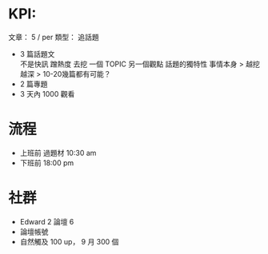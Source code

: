 # KPI:
文章： 5 / per
類型： 追話題

- 3 篇話題文 \
    不是快訊
    蹭熱度
    去挖
    一個 TOPIC 另一個觀點
    話題的獨特性
    事情本身 > 越挖越深 > 10-20幾篇都有可能？
- 2 篇專題
- 3 天內 1000 觀看

# 流程
- 上班前 過題材 10:30 am
- 下班前 18:00 pm

# 社群
- Edward 2 論壇 6 
- 論壇帳號
- 自然觸及 100 up， 9 月 300 個
